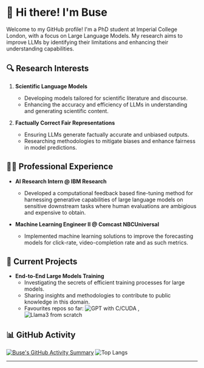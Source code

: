 # 👋 Hi there! I'm Buse

Welcome to my GitHub profile! I'm a PhD student at Imperial College London, with a focus on Large Language Models. My research aims to improve LLMs by identifying their limitations and enhancing their understanding capabilities.

## 🔍 Research Interests

1. **Scientific Language Models**
   - Developing models tailored for scientific literature and discourse.
   - Enhancing the accuracy and efficiency of LLMs in understanding and generating scientific content.

2. **Factually Correct Fair Representations**
   - Ensuring LLMs generate factually accurate and unbiased outputs.
   - Researching methodologies to mitigate biases and enhance fairness in model predictions.

## 🧑‍💻 Professional Experience

- **AI Research Intern @ IBM Research**
  - Developed a computational feedback based fine-tuning method for harnessing generative capabilities of large language models on sensitive downstream tasks where human evaluations are ambigious and expensive to obtain. 
  
- **Machine Learning Engineer II @ Comcast NBCUniversal**
  - Implemented machine learning solutions to improve the forecasting models for click-rate, video-completion rate and as such metrics.


## 🚀 Current Projects

- **End-to-End Large Models Training**
  - Investigating the secrets of efficient training processes for large models.
  - Sharing insights and methodologies to contribute to public knowledge in this domain.
  - Favourites repos so far: ![GPT with C/CUDA](https://github.com/karpathy/llm.c.git) , ![Llama3 from scratch](https://github.com/naklecha/llama3-from-scratch)

## 📊 GitHub Activity

[![Buse's GitHub Activity Summary](http://github-profile-summary-cards.vercel.app/api/cards/profile-details?username=buseskorkmaz&theme=cobalt)](https://github.com/vn7n24fzkq/github-profile-summary-cards)
![Top Langs](https://github-readme-stats.vercel.app/api/top-langs/?username=buseskorkmaz&layout=compact&theme=cobalt)

---
